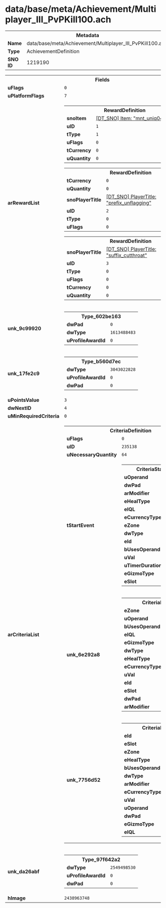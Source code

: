 <h1>data/base/meta/Achievement/Multiplayer_III_PvPKill100.ach</h1><table><tr><th colspan="100%">Metadata</th></tr><tr><td><b>Name</b></td><td>data/base/meta/Achievement/Multiplayer_III_PvPKill100.ach</td></tr><tr><td><b>Type</b></td><td>AchievementDefinition</td></tr><tr><td><b>SNO ID</b></td><td>1219190</td></tr></table>

<table><tr><th colspan="100%">Fields</th></tr><tr><td><b>uFlags</b></td><td><code>0</code></td></tr><tr><td><b>uPlatformFlags</b></td><td><code>7</code></td></tr><tr><td><b>arRewardList</b></td><td><table><tr><th colspan="100%">RewardDefinition</th></tr><tr><td><b>snoItem</b></td><td><a href="..\Item\mnt_uniq04_trophy.itm.md">[DT_SNO] Item: "mnt_uniq04_trophy"</a></td></tr><tr><td><b>uID</b></td><td><code>1</code></td></tr><tr><td><b>tType</b></td><td><code>1</code></td></tr><tr><td><b>uFlags</b></td><td><code>0</code></td></tr><tr><td><b>tCurrency</b></td><td><code>0</code></td></tr><tr><td><b>uQuantity</b></td><td><code>0</code></td></tr></table>


<table><tr><th colspan="100%">RewardDefinition</th></tr><tr><td><b>tCurrency</b></td><td><code>0</code></td></tr><tr><td><b>uQuantity</b></td><td><code>0</code></td></tr><tr><td><b>snoPlayerTitle</b></td><td><a href="..\PlayerTitle\prefix_unflagging.pt.md">[DT_SNO] PlayerTitle: "prefix_unflagging"</a></td></tr><tr><td><b>uID</b></td><td><code>2</code></td></tr><tr><td><b>tType</b></td><td><code>0</code></td></tr><tr><td><b>uFlags</b></td><td><code>0</code></td></tr></table>


<table><tr><th colspan="100%">RewardDefinition</th></tr><tr><td><b>snoPlayerTitle</b></td><td><a href="..\PlayerTitle\suffix_cutthroat.pt.md">[DT_SNO] PlayerTitle: "suffix_cutthroat"</a></td></tr><tr><td><b>uID</b></td><td><code>3</code></td></tr><tr><td><b>tType</b></td><td><code>0</code></td></tr><tr><td><b>uFlags</b></td><td><code>0</code></td></tr><tr><td><b>tCurrency</b></td><td><code>0</code></td></tr><tr><td><b>uQuantity</b></td><td><code>0</code></td></tr></table>


</td></tr><tr><td><b>unk_9c99920</b></td><td><table><tr><th colspan="100%">Type_602be163</th></tr><tr><td><b>dwPad</b></td><td><code>0</code></td></tr><tr><td><b>dwType</b></td><td><code>1613488483</code></td></tr><tr><td><b>uProfileAwardId</b></td><td><code>0</code></td></tr></table>

</td></tr><tr><td><b>unk_17fe2c9</b></td><td><table><tr><th colspan="100%">Type_b560d7ec</th></tr><tr><td><b>dwType</b></td><td><code>3043022828</code></td></tr><tr><td><b>uProfileAwardId</b></td><td><code>0</code></td></tr><tr><td><b>dwPad</b></td><td><code>0</code></td></tr></table>

</td></tr><tr><td><b>uPointsValue</b></td><td><code>3</code></td></tr><tr><td><b>dwNextID</b></td><td><code>4</code></td></tr><tr><td><b>uMinRequiredCriteria</b></td><td><code>0</code></td></tr><tr><td><b>arCriteriaList</b></td><td><table><tr><th colspan="100%">CriteriaDefinition</th></tr><tr><td><b>uFlags</b></td><td><code>0</code></td></tr><tr><td><b>uID</b></td><td><code>235138</code></td></tr><tr><td><b>uNecessaryQuantity</b></td><td><code>64</code></td></tr><tr><td><b>tStartEvent</b></td><td><table><tr><th colspan="100%">CriteriaStartEvent</th></tr><tr><td><b>uOperand</b></td><td><code>0</code></td></tr><tr><td><b>dwPad</b></td><td><code>0</code></td></tr><tr><td><b>arModifier</b></td><td></td></tr><tr><td><b>eHealType</b></td><td><code>0</code></td></tr><tr><td><b>eIQL</b></td><td><code>0</code></td></tr><tr><td><b>eCurrencyType</b></td><td><code>0</code></td></tr><tr><td><b>eZone</b></td><td><code>0</code></td></tr><tr><td><b>dwType</b></td><td><code>4286658627</code></td></tr><tr><td><b>eId</b></td><td><code>0</code></td></tr><tr><td><b>bUsesOperand</b></td><td><code>0</code></td></tr><tr><td><b>uVal</b></td><td><code>0</code></td></tr><tr><td><b>uTimerDuration</b></td><td><code>0</code></td></tr><tr><td><b>eGizmoType</b></td><td><code>0</code></td></tr><tr><td><b>eSlot</b></td><td><code>0</code></td></tr></table>

</td></tr><tr><td><b>unk_6e292a8</b></td><td><table><tr><th colspan="100%">CriteriaEvent</th></tr><tr><td><b>eZone</b></td><td><code>0</code></td></tr><tr><td><b>uOperand</b></td><td><code>0</code></td></tr><tr><td><b>bUsesOperand</b></td><td><code>0</code></td></tr><tr><td><b>eIQL</b></td><td><code>0</code></td></tr><tr><td><b>eGizmoType</b></td><td><code>0</code></td></tr><tr><td><b>dwType</b></td><td><code>3196250645</code></td></tr><tr><td><b>eHealType</b></td><td><code>0</code></td></tr><tr><td><b>eCurrencyType</b></td><td><code>0</code></td></tr><tr><td><b>uVal</b></td><td><code>0</code></td></tr><tr><td><b>eId</b></td><td><code>105</code></td></tr><tr><td><b>eSlot</b></td><td><code>0</code></td></tr><tr><td><b>dwPad</b></td><td><code>0</code></td></tr><tr><td><b>arModifier</b></td><td></td></tr></table>

</td></tr><tr><td><b>unk_7756d52</b></td><td><table><tr><th colspan="100%">CriteriaEvent</th></tr><tr><td><b>eId</b></td><td><code>0</code></td></tr><tr><td><b>eSlot</b></td><td><code>0</code></td></tr><tr><td><b>eZone</b></td><td><code>0</code></td></tr><tr><td><b>eHealType</b></td><td><code>0</code></td></tr><tr><td><b>bUsesOperand</b></td><td><code>0</code></td></tr><tr><td><b>dwType</b></td><td><code>3196250645</code></td></tr><tr><td><b>arModifier</b></td><td></td></tr><tr><td><b>eCurrencyType</b></td><td><code>0</code></td></tr><tr><td><b>uVal</b></td><td><code>0</code></td></tr><tr><td><b>uOperand</b></td><td><code>0</code></td></tr><tr><td><b>dwPad</b></td><td><code>0</code></td></tr><tr><td><b>eGizmoType</b></td><td><code>0</code></td></tr><tr><td><b>eIQL</b></td><td><code>0</code></td></tr></table>

</td></tr></table>


</td></tr><tr><td><b>unk_da26abf</b></td><td><table><tr><th colspan="100%">Type_97f642a2</th></tr><tr><td><b>dwType</b></td><td><code>2549498530</code></td></tr><tr><td><b>uProfileAwardId</b></td><td><code>0</code></td></tr><tr><td><b>dwPad</b></td><td><code>0</code></td></tr></table>

</td></tr><tr><td><b>hImage</b></td><td><code>2438963748</code></td></tr></table>

